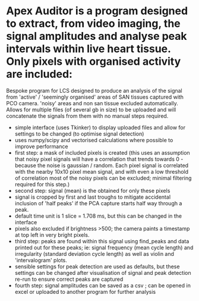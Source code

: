 # Apex Auditor is a program designed to extract, from video imaging, the signal amplitudes and analyse peak intervals within live heart tissue. Only pixels with organised activity are included:
Bespoke program for LCS designed to produce an analysis of the signal from 'active' / 'seemingly organised' areas of SAN tissues captured with PCO camera. 'noisy' areas and non san tissue excluded automatically. Allows for multiple files (of several gb in size) to be uploaded and will concatenate the signals from them with no manual steps required.
- simple interface (uses Tkinker) to display uploaded files and allow for settings to be changed (to optimise signal detection)
- uses numpy/scipy and vectorised calculations where possible to improve performance
- first step: a mask of included pixels is created (this uses an assumption that noisy pixel signals will have a correlation that trends towards 0 - because the noise is gaussian / random. Each pixel signal is correlated with the nearby 10x10 pixel mean signal, and with even a low threshold of correlation most of the noisy pixels can be excluded; minimal filtering required for this step.)
- second step: signal (mean) is the obtained for only these pixels
- signal is cropped by first and last troughs to mitigate accidental inclusion of 'half peaks' if the PCA capture starts half way through a peak.
- default time unit is 1 slice = 1.708 ms, but this can be changed in the interface
- pixels also excluded if brightness >500; the camera paints a timestamp at top left in very bright pixels.
- third step: peaks are found within this signal using find_peaks and data printed out for these peaks; ie: signal frequency (mean cycle length) and irregularity (standard deviation cycle length) as well as violin and 'intervalogram' plots.
- sensible settings for peak detection are used as defaults, but these settings can be changed after visualisation of signal and peak detection re-run to ensure correct peaks are captured
- fourth step: signal amplitudes can be saved as a csv ; can be opened in excel or uploaded to another program for further analysis
